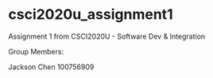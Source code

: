 # csci2020u_assignment1

Assignment 1 from CSCI2020U - Software Dev & Integration

Group Members:

Jackson Chen 100756909
